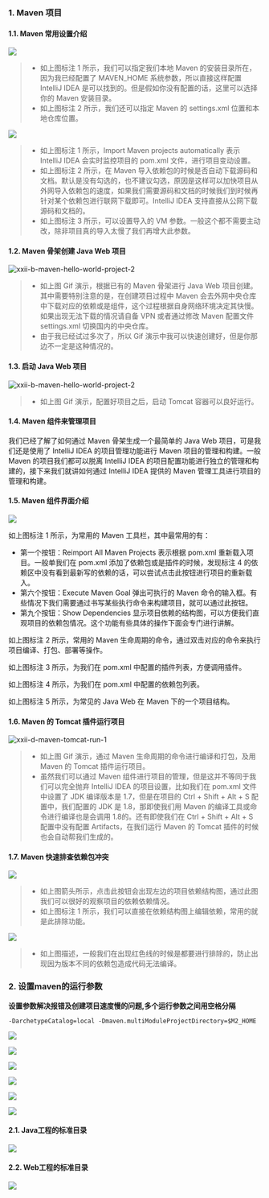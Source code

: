 ### 1. Maven 项目

#### 1.1. Maven 常用设置介绍

![](_v_images/20190414213635905_28024.png)


> - 如上图标注 1 所示，我们可以指定我们本地 Maven 的安装目录所在，因为我已经配置了 MAVEN_HOME 系统参数，所以直接这样配置 IntelliJ IDEA 是可以找到的。但是假如你没有配置的话，这里可以选择你的 Maven 安装目录。
> - 如上图标注 2 所示，我们还可以指定 Maven 的 settings.xml 位置和本地仓库位置。

![](_v_images/20190414213717331_29096.png)


> - 如上图标注 1 所示，Import Maven projects automatically 表示 IntelliJ IDEA 会实时监控项目的 pom.xml 文件，进行项目变动设置。
> - 如上图标注 2 所示，在 Maven 导入依赖包的时候是否自动下载源码和文档。默认是没有勾选的，也不建议勾选，原因是这样可以加快项目从外网导入依赖包的速度，如果我们需要源码和文档的时候我们到时候再针对某个依赖包进行联网下载即可。IntelliJ IDEA 支持直接从公网下载源码和文档的。
> - 如上图标注 3 所示，可以设置导入的 VM 参数。一般这个都不需要主动改，除非项目真的导入太慢了我们再增大此参数。

#### 1.2. Maven 骨架创建 Java Web 项目



![xxii-b-maven-hello-world-project-2](_v_images/20190414220416567_30097.gif)


> - 如上图 Gif 演示，根据已有的 Maven 骨架进行 Java Web 项目创建。其中需要特别注意的是，在创建项目过程中 Maven 会去外网中央仓库中下载对应的依赖或是组件，这个过程根据自身网络环境决定其快慢。如果出现无法下载的情况请自备 VPN 或者通过修改 Maven 配置文件 settings.xml 切换国内的中央仓库。
> - 由于我已经试过多次了，所以 Gif 演示中我可以快速创建好，但是你那边不一定是这种情况的。

#### 1.3. 启动 Java Web 项目
![xxii-b-maven-hello-world-project-2](_v_images/20190414220936717_14675.gif)



> - 如上图 Gif 演示，配置好项目之后，启动 Tomcat 容器可以良好运行。

#### 1.4. Maven 组件来管理项目

我们已经了解了如何通过 Maven 骨架生成一个最简单的 Java Web 项目，可是我们还是使用了 IntelliJ IDEA 的项目管理功能进行 Maven 项目的管理和构建。一般 Maven 的项目我们都可以脱离 IntelliJ IDEA 的项目配置功能进行独立的管理和构建的，接下来我们就讲如何通过 IntelliJ IDEA 提供的 Maven 管理工具进行项目的管理和构建。

#### 1.5. Maven 组件界面介绍

![](_v_images/20190414220723441_16914.png)



如上图标注 1 所示，为常用的 Maven 工具栏，其中最常用的有：

- 第一个按钮：Reimport All Maven Projects 表示根据 pom.xml 重新载入项目。一般单我们在 pom.xml 添加了依赖包或是插件的时候，发现标注 4 的依赖区中没有看到最新写的依赖的话，可以尝试点击此按钮进行项目的重新载入。
- 第六个按钮：Execute Maven Goal 弹出可执行的 Maven 命令的输入框。有些情况下我们需要通过书写某些执行命令来构建项目，就可以通过此按钮。
- 第九个按钮：Show Dependencies 显示项目依赖的结构图，可以方便我们直观项目的依赖包情况。这个功能有些具体的操作下面会专门进行讲解。

如上图标注 2 所示，常用的 Maven 生命周期的命令，通过双击对应的命令来执行项目编译、打包、部署等操作。

如上图标注 3 所示，为我们在 pom.xml 中配置的插件列表，方便调用插件。

如上图标注 4 所示，为我们在 pom.xml 中配置的依赖包列表。

如上图标注 5 所示，为常见的 Java Web 在 Maven 下的一个项目结构。

#### 1.6. Maven 的 Tomcat 插件运行项目


![xxii-d-maven-tomcat-run-1](_v_images/20190414220549252_10417.gif)

> - 如上图 Gif 演示，通过 Maven 生命周期的命令进行编译和打包，及用 Maven 的 Tomcat 插件运行项目。
> - 虽然我们可以通过 Maven 组件进行项目的管理，但是这并不等同于我们可以完全抛弃 IntelliJ IDEA 的项目设置，比如我们在 pom.xml 文件中设置了 JDK 编译版本是 1.7，但是在项目的 Ctrl + Shift + Alt + S 配置中，我们配置的 JDK 是 1.8，那即使我们用 Maven 的编译工具或命令进行编译也是会调用 1.8的。还有即使我们在 Ctrl + Shift + Alt + S 配置中没有配置 Artifacts，在我们运行 Maven 的 Tomcat 插件的时候也会自动帮我们生成的。

#### 1.7. Maven 快速排查依赖包冲突


![](_v_images/20190414221105811_24534.png)


> - 如上图箭头所示，点击此按钮会出现左边的项目依赖结构图，通过此图我们可以很好的观察项目的依赖依赖情况。
> - 如上图标注 1 所示，我们可以直接在依赖结构图上编辑依赖，常用的就是此排除功能。

![](_v_images/20190414221137006_1064.png)


> - 如上图描述，一般我们在出现红色线的时候是都要进行排除的，防止出现因为版本不同的依赖包造成代码无法编译。


### 2. 设置maven的运行参数

**设置参数解决报错及创建项目速度慢的问题,多个运行参数之间用空格分隔**

```shell
-DarchetypeCatalog=local -Dmaven.multiModuleProjectDirectory=$M2_HOME
```

![](_v_images/20190628180812534_8144.png)

![](_v_images/20190628180820678_29844.png)


![](_v_images/20190628180835049_2347.png)

![](_v_images/20190628180845712_11563.png)

![](_v_images/20190628180854079_3215.png)

![](_v_images/20190628180901681_31275.png)


#### 2.1. Java工程的标准目录

![](_v_images/20190628180933904_1071.png)


#### 2.2. Web工程的标准目录

![](_v_images/20190628181005221_19210.png)